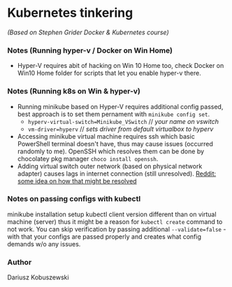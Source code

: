 # Kubernetes tinkering 
*(Based on Stephen Grider Docker & Kubernetes course)*

### Notes (Running hyper-v / Docker on Win Home)
* Hyper-V requires abit of hacking on Win 10 Home too, check Docker on Win10 Home folder for scripts that let you enable hyper-v there.

### Notes (Running k8s on Win & hyper-v)
* Running minikube based on Hyper-V requires additional config passed, best approach is to set them pernament with `minikube config set`.
    * `hyperv-virtual-switch=Minikube_VSwitch` // *your name on vswitch*
    * `vm-driver=hyperv` // *sets driver from default virtualbox to hyperv*
* Accessing minikube virtual machine requires ssh which basic PowerShell terminal doesn't have, thus may cause issues (occurred randomly to me).
OpenSSH which resolves them can be done by chocolatey pkg manager `choco install openssh`.
* Adding virtual switch outer network (based on physical network adapter) causes lags in internet connection (still unresolved).
  [Reddit: some idea on how that might be resolved](https://www.reddit.com/r/sysadmin/comments/2k7jn5/after_2_years_i_have_finally_solved_my_slow/)
### Notes on passing configs with kubectl
minikube installation setup kubectl client version different than on virtual machine (server) thus it might be a reason for `kubectl create` command to not work. 
You can skip verification by passing additional `--validate=false` - with that your configs are passed properly and creates what config demands w/o any issues.

### Author
Dariusz Kobuszewski